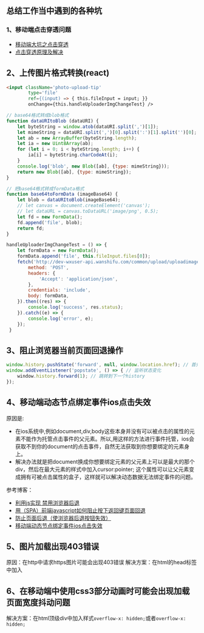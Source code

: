 ## 总结工作当中遇到的各种坑

### 1、移动端点击穿透问题
- [移动端大坑之点击穿透](https://blog.csdn.net/kao5585682/article/details/69529430 "移动端大坑之点击穿透")
- [点击穿透原理及解决](https://blog.csdn.net/qq_17746623/article/details/55805425 "点击穿透原理及解决")

## 2、上传图片格式转换(react)
```html
<input className='photo-upload-tip'
        type='file'
        ref={(input) => { this.fileInput = input; }}
        onChange={this.handleUploaderImgChangeTest} />
```
```javascript
// base64格式转成blob格式
function dataURItoBlob (dataURI) {
    let byteString = window.atob(dataURI.split(',')[1]);
    let mimeString = dataURI.split(',')[0].split(':')[1].split('')[0];
    let ab = new ArrayBuffer(byteString.length);
    let ia = new Uint8Array(ab);
    for (let i = 0; i < byteString.length; i++) {
        ia[i] = byteString.charCodeAt(i);
    }
    console.log('blob', new Blob([ab], {type: mimeString}));
    return new Blob([ab], {type: mimeString});
}

// 把base64格式转成formData格式
function base64toFormData (imageBase64) {
    let blob = dataURItoBlob(imageBase64);
    // let canvas = document.createElement('canvas');
    // let dataURL = canvas.toDataURL('image/png', 0.5);
    let fd = new FormData();
    fd.append('file', blob);
    return fd;
}

handleUploaderImgChangeTest = () => {
    let formData = new FormData();
    formData.append('file', this.fileInput.files[0]);
    fetch('http://dev-wxuser-api.wanshifu.com/common/upload/uploadimage', {
        method: 'POST',
        headers: {
            'Accept': 'application/json',
        },
        credentials: 'include',
        body: formData,
    }).then((res) => {
        console.log('success', res.status);
    }).catch((e) => {
        console.log('error', e);
    });
 }
```
## 3、阻止浏览器当前页面回退操作
```javascript
window.history.pushState('forward', null, window.location.href); // 首先在当前页面创建一个新的history实体
window.addEventListener('popstate', () => { // 监听状态变化
    window.history.forward(1); // 跳转到下一个history
});
```
## 4、移动端动态节点绑定事件ios点击失效
原因是:
- 在ios系统中,例如document,div,body这些本身并没有可以被点击的属性的元素不能作为托管点击事件的父元素。所以,用这样的方法进行事件托管，ios会获取不到你的document的点击事件，自然无法获取到你想要绑定的元素身上。
- 解决办法就是把document换成你想要绑定元素的父元素上可以是最大的那个div，然后在最大元素的样式中加入cursor:pointer; 这个属性可以让父元素变成拥有可被点击属性的盒子，这样就可以解决动态数据无法绑定事件的问题。

参考博客：
- [利用js实现 禁用浏览器后退](https://blog.csdn.net/zc474235918/article/details/53138553)
- [用（SPA）前端javascript如何阻止按下返回键页面回退](https://blog.csdn.net/cjd6568358/article/details/70077935)
- [防止页面后退（使浏览器后退按钮失效）](https://www.cnblogs.com/webzwf/p/5714385.html)
- [移动端动态节点绑定事件ios点击失效](https://blog.csdn.net/lunhui1994_/article/details/73801411)

## 5、图片加载出现403错误
原因：在http中请求https图片可能会出现403错误
解决方案：在html的head标签中加入<meta name="referrer" content="no-referrer" />

## 6、在移动端中使用css3部分动画时可能会出现加载页面宽度抖动问题
解决方案：在html顶级div中加入样式`overflow-x: hidden;`或者`overflow-x: hidden;`
